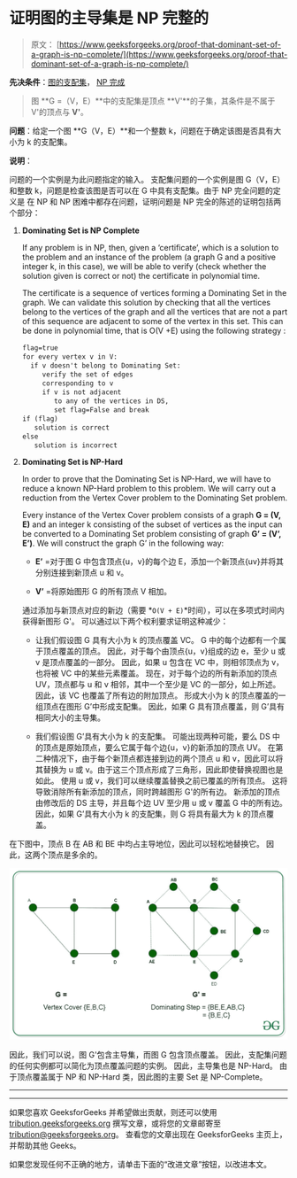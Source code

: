 # 证明图的主导集是 NP 完整的

> 原文： [https://www.geeksforgeeks.org/proof-that-dominant-set-of-a-graph-is-np-complete/](https://www.geeksforgeeks.org/proof-that-dominant-set-of-a-graph-is-np-complete/)

**先决条件**：[图的支配集](https://www.geeksforgeeks.org/dominant-set-of-a-graph/)， [NP 完成](https://www.geeksforgeeks.org/np-completeness-set-1/)

> 图 **G =（V，E）**中的支配集是顶点 **V'**的子集，其条件是不属于 V'的顶点与 **V'**。

**问题**：给定一个图 **G（V，E）**和一个整数 k，问题在于确定该图是否具有大小为 k 的支配集。

**说明**：

问题的一个实例是为此问题指定的输入。 支配集问题的一个实例是图 G（V，E）和整数 k，问题是检查该图是否可以在 G 中具有支配集。由于 NP 完全问题的定义是 在 NP 和 NP 困难中都存在问题，证明问题是 NP 完全的陈述的证明包括两个部分：

1.  **Dominating Set is NP Complete**

    If any problem is in NP, then, given a ‘certificate’, which is a solution to the problem and an instance of the problem (a graph G and a positive integer k, in this case), we will be able to verify (check whether the solution given is correct or not) the certificate in polynomial time.

    The certificate is a sequence of vertices forming a Dominating Set in the graph. We can validate this solution by checking that all the vertices belong to the vertices of the graph and all the vertices that are not a part of this sequence are adjacent to some of the vertex in this set. This can be done in polynomial time, that is O(V +E) using the following strategy :

    ```
    flag=true
    for every vertex v in V:
      if v doesn't belong to Dominating Set:
         verify the set of edges 
         corresponding to v 
         if v is not adjacent 
            to any of the vertices in DS, 
            set flag=False and break
    if (flag)
       solution is correct
    else
       solution is incorrect

    ```

2.  **Dominating Set is NP-Hard**

    In order to prove that the Dominating Set is NP-Hard, we will have to reduce a known NP-Hard problem to this problem. We will carry out a reduction from the Vertex Cover problem to the Dominating Set problem.

    Every instance of the Vertex Cover problem consists of a graph **G = (V, E)** and an integer k consisting of the subset of vertices as the input can be converted to a Dominating Set problem consisting of graph **G’ = (V’, E’)**. We will construct the graph G’ in the following way:

    *   **E’** =对于图 G 中包含顶点{u，v}的每个边 E，添加一个新顶点{uv}并将其分别连接到新顶点 u 和 v。

    *   **V’** =将原始图形 G 的所有顶点 V 相加。

    通过添加与新顶点对应的新边（需要 *`O(V + E)`*时间），可以在多项式时间内获得新图形 G'。 可以通过以下两个权利要求证明这种减少：

    *   让我们假设图 G 具有大小为 k 的顶点覆盖 VC。 G 中的每个边都有一个属于顶点覆盖的顶点。 因此，对于每个由顶点{u，v}组成的边 e，至少 u 或 v 是顶点覆盖的一部分。 因此，如果 u 包含在 VC 中，则相邻顶点为 v，也将被 VC 中的某些元素覆盖。 现在，对于每个边的所有新添加的顶点 UV，顶点都与 u 和 v 相邻，其中一个至少是 VC 的一部分，如上所述。 因此，该 VC 也覆盖了所有边的附加顶点。 形成大小为 k 的顶点覆盖的一组顶点在图形 G’中形成支配集。 因此，如果 G 具有顶点覆盖，则 G’具有相同大小的主导集。

    *   我们假设图 G’具有大小为 k 的支配集。 可能出现两种可能，要么 DS 中的顶点是原始顶点，要么它属于每个边{u，v}的新添加的顶点 UV。 在第二种情况下，由于每个新顶点都连接到边的两个顶点 u 和 v，因此可以将其替换为 u 或 v。由于这三个顶点形成了三角形，因此即使替换视图也是如此。 使用 u 或 v，我们可以继续覆盖替换之前已覆盖的所有顶点。 这将导致消除所有新添加的顶点，同时跨越图形 G'的所有边。 新添加的顶点由修改后的 DS 主导，并且每个边 UV 至少用 u 或 v 覆盖 G 中的所有边。 因此，如果 G’具有大小为 k 的支配集，则 G 将具有最大为 k 的顶点覆盖。

在下图中，顶点 B 在 AB 和 BE 中均占主导地位，因此可以轻松地替换它。 因此，这两个顶点是多余的。

![](img/a9bf6256ae4a43ff592031834f7a46cf.png)

因此，我们可以说，图 G'包含主导集，而图 G 包含顶点覆盖。 因此，支配集问题的任何实例都可以简化为顶点覆盖问题的实例。 因此，主导集也是 NP-Hard。 由于顶点覆盖属于 NP 和 NP-Hard 类，因此图的主要 Set 是 NP-Complete。



* * *

* * *

如果您喜欢 GeeksforGeeks 并希望做出贡献，则还可以使用 [tribution.geeksforgeeks.org](https://contribute.geeksforgeeks.org/) 撰写文章，或将您的文章邮寄至 tribution@geeksforgeeks.org。 查看您的文章出现在 GeeksforGeeks 主页上，并帮助其他 Geeks。

如果您发现任何不正确的地方，请单击下面的“改进文章”按钮，以改进本文。